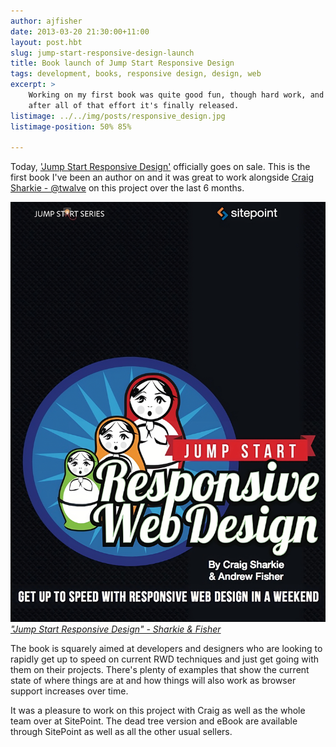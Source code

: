 ```yaml
---
author: ajfisher
date: 2013-03-20 21:30:00+11:00
layout: post.hbt
slug: jump-start-responsive-design-launch
title: Book launch of Jump Start Responsive Design
tags: development, books, responsive design, design, web
excerpt: >
    Working on my first book was quite good fun, though hard work, and today
    after all of that effort it's finally released.
listimage: ../../img/posts/responsive_design.jpg
listimage-position: 50% 85%

---
```


Today, ['Jump Start Responsive Design'](http://www.sitepoint.com/store/jump-start-responsive-web-design/)
officially goes on sale. This is the first book I've been an author on and
it was great to work alongside [Craig Sharkie - @twalve](http://github.com/twalve)
on this project over the last 6 months.

![Cover shot of Jump Start responsive Design book](../..//img/posts/responsive_design.jpg)
*["Jump Start Responsive Design" - Sharkie & Fisher](http://www.sitepoint.com/store/jump-start-responsive-web-design/)*

The book is squarely aimed at developers and designers who are looking to rapidly
get up to speed on current RWD techniques and just get going with them on their
projects. There's plenty of examples that show the current state of where things
are at and how things will also work as browser support increases over time.

It was a pleasure to work on this project with Craig as well as the whole team
over at SitePoint. The dead tree version and eBook are available through SitePoint
as well as all the other usual sellers.

